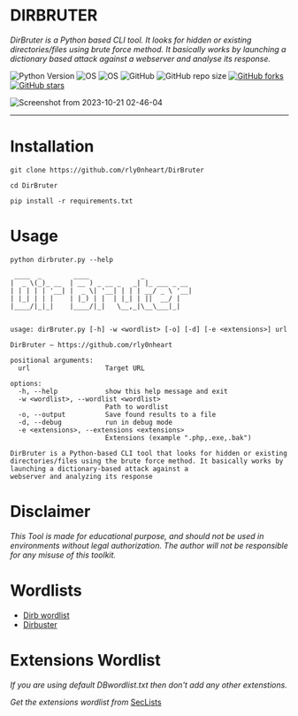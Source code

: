 # DIRBRUTER
*DirBruter is a Python based CLI tool. It looks for hidden or existing directories/files using brute force method. It basically works by launching a dictionary based attack against a webserver and analyse its response.*

![Python Version](https://img.shields.io/badge/python-3.x-blue?style=flat&logo=python)
![OS](https://img.shields.io/badge/OS-GNU%2FLinux-red?style=flat&logo=linux)
![OS](https://img.shields.io/badge/OS-Windows-blue?style=flat&logo=windows)
![GitHub](https://img.shields.io/github/license/rly0nheart/DirBruter?style=flat&logo=github)
![GitHub repo size](https://img.shields.io/github/repo-size/rly0nheart/DirBruter?style=flat&logo=github)
[![GitHub forks](https://img.shields.io/github/forks/rly0nheart/DirBruter?style=flat&logo=github)](https://github.com/rly0nheart/DirBruter/network)
[![GitHub stars](https://img.shields.io/github/stars/rly0nheart/DirBruter?style=flat&logo=github)](https://github.com/rly0nheart/DirBruter/stargazers)

![Screenshot from 2023-10-21 02-46-04](https://github.com/rly0nheart/DirBruter/assets/74001397/93f61879-070e-48ec-be4d-6ee801f42389)

***

# Installation

```
git clone https://github.com/rly0nheart/DirBruter
```

```
cd DirBruter
```

```
pip install -r requirements.txt
```


# Usage
```
python dirbruter.py --help
```
```
 ____  _        ____             _            
|  _ \(_)_ __  | __ ) _ __ _   _| |_ ___ _ __ 
| | | | | '__| |  _ \| '__| | | | __/ _ \ '__|
| |_| | | |    | |_) | |  | |_| | ||  __/ |   
|____/|_|_|    |____/|_|   \__,_|\__\___|_|   
                                              

usage: dirBruter.py [-h] -w <wordlist> [-o] [-d] [-e <extensions>] url

DirBruter — https://github.com/rly0nheart

positional arguments:
  url                   Target URL

options:
  -h, --help            show this help message and exit
  -w <wordlist>, --wordlist <wordlist>
                        Path to wordlist
  -o, --output          Save found results to a file
  -d, --debug           run in debug mode
  -e <extensions>, --extensions <extensions>
                        Extensions (example ".php,.exe,.bak")

DirBruter is a Python-based CLI tool that looks for hidden or existing directories/files using the brute force method. It basically works by launching a dictionary-based attack against a
webserver and analyzing its response

```

# Disclaimer

*This Tool is made for educational purpose, and should not be used in environments without legal authorization. The author will not be responsible for any misuse of this toolkit.*


# Wordlists
 
* [Dirb wordlist](https://github.com/v0re/dirb/tree/master/wordlists)
* [Dirbuster](https://github.com/daviddias/node-dirbuster/tree/master/lists)


# Extensions Wordlist
*If you are using default DBwordlist.txt then don't add any other extenstions.*

*Get the extensions wordlist from* [SecLists](https://github.com/danielmiessler/SecLists/blob/master/Discovery/Web-Content/web-extensions.txt)
